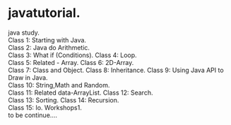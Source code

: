 # javatutorial. 
java study.  
Class 1: Starting with Java.  
Class 2: Java do Arithmetic.  
Class 3: What if (Conditions). 
Class 4: Loop.  
Class 5: Related - Array. 
Class 6: 2D-Array.  
Class 7: Class and Object. 
Class 8: Inheritance. 
Class 9: Using Java API to Draw in Java.     
Class 10: String,Math and Random.   
Class 11: Related data-ArrayList. 
Class 12: Search.  
Class 13: Sorting. 
Class 14: Recursion.  
Class 15: Io.
Workshops1.  
to be continue....
 



 
